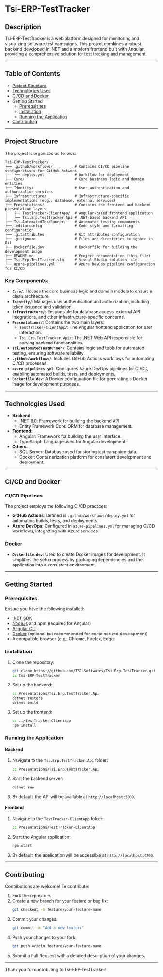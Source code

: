 # Tsi-ERP-TestTracker

## Description
Tsi-ERP-TestTracker is a web platform designed for monitoring and visualizing software test campaigns. This project combines a robust backend developed in .NET and a modern frontend built with Angular, providing a comprehensive solution for test tracking and management.

---

## Table of Contents
- [Project Structure](#project-structure)
- [Technologies Used](#technologies-used)
- [CI/CD and Docker](#ci-cd-and-docker)
- [Getting Started](#getting-started)
  - [Prerequisites](#prerequisites)
  - [Installation](#installation)
  - [Running the Application](#running-the-application)
- [Contributing](#contributing)

---

## Project Structure

The project is organized as follows:

```
Tsi-ERP-TestTracker/
├── .github/workflows/          # Contains CI/CD pipeline configurations for GitHub Actions
│   └── deploy.yml              # Workflow for deployment
├── Core/                       # Core business logic and domain entities
├── Identity/                   # User authentication and authorization services
├── Infrastructure/             # Infrastructure-specific implementations (e.g., database, external services)
├── Presentations/              # Contains the frontend and backend presentation layers
│   ├── TestTracker-ClientApp/  # Angular-based frontend application
│   └── Tsi.Erp.TestTracker.Api # .NET-based backend API
├── Tsi.AutomatedTestRunner/    # Automated testing components
├── .editorconfig               # Code style and formatting configuration
├── .gitattributes              # Git attributes configuration
├── .gitignore                  # Files and directories to ignore in Git
├── Dockerfile.dev              # Dockerfile for building the development image
├── README.md                   # Project documentation (this file)
├── Tsi.Erp.TestTracker.sln     # Visual Studio solution file
└── azure-pipelines.yml         # Azure DevOps pipeline configuration for CI/CD
```

### Key Components:
- **`Core/`**: Houses the core business logic and domain models to ensure a clean architecture.
- **`Identity/`**: Manages user authentication and authorization, including token issuance and validation.
- **`Infrastructure/`**: Responsible for database access, external API integrations, and other infrastructure-specific concerns.
- **`Presentations/`**: Contains the two main layers:
  - `TestTracker-ClientApp/`: The Angular frontend application for user interaction.
  - `Tsi.Erp.TestTracker.Api/`: The .NET Web API responsible for serving backend functionalities.
- **`Tsi.AutomatedTestRunner/`**: Contains logic and tools for automated testing, ensuring software reliability.
- **`.github/workflows/`**: Includes GitHub Actions workflows for automating CI/CD processes.
- **`azure-pipelines.yml`**: Configures Azure DevOps pipelines for CI/CD, enabling automated builds, tests, and deployments.
- **`Dockerfile.dev`**: A Docker configuration file for generating a Docker image for development purposes.

---

## Technologies Used

- **Backend**:
  - .NET 6.0: Framework for building the backend API.
  - Entity Framework Core: ORM for database management.
- **Frontend**:
  - Angular: Framework for building the user interface.
  - TypeScript: Language used for Angular development.
- **Others**:
  - SQL Server: Database used for storing test campaign data.
  - Docker: Containerization platform for consistent development and deployment.

---

## CI/CD and Docker

### CI/CD Pipelines
The project employs the following CI/CD practices:
- **GitHub Actions**: Defined in `.github/workflows/deploy.yml` for automating builds, tests, and deployments.
- **Azure DevOps**: Configured in `azure-pipelines.yml` for managing CI/CD workflows, integrating with Azure services.

### Docker
- **`Dockerfile.dev`**: Used to create Docker images for development. It simplifies the setup process by packaging dependencies and the application into a consistent environment.

---

## Getting Started

### Prerequisites
Ensure you have the following installed:
- [.NET SDK](https://dotnet.microsoft.com/download)
- [Node.js](https://nodejs.org/) and npm (required for Angular)
- [Angular CLI](https://angular.io/cli)
- [Docker](https://www.docker.com/) (optional but recommended for containerized development)
- A compatible browser (e.g., Chrome, Firefox, Edge)

### Installation

1. Clone the repository:
   ```bash
   git clone https://github.com/TSI-Softwares/Tsi-Erp-TestTracker.git
   cd Tsi-ERP-TestTracker
   ```

2. Set up the backend:
   ```bash
   cd Presentations/Tsi.Erp.TestTracker.Api
   dotnet restore
   dotnet build
   ```

3. Set up the frontend:
   ```bash
   cd ../TestTracker-ClientApp
   npm install
   ```

### Running the Application

#### Backend
1. Navigate to the `Tsi.Erp.TestTracker.Api` folder:
   ```bash
   cd Presentations/Tsi.Erp.TestTracker.Api
   ```

2. Start the backend server:
   ```bash
   dotnet run
   ```

3. By default, the API will be available at `http://localhost:5000`.

#### Frontend
1. Navigate to the `TestTracker-ClientApp` folder:
   ```bash
   cd Presentations/TestTracker-ClientApp
   ```

2. Start the Angular application:
   ```bash
   npm start
   ```

3. By default, the application will be accessible at `http://localhost:4200`.

---

## Contributing
Contributions are welcome! To contribute:

1. Fork the repository.
2. Create a new branch for your feature or bug fix:
   ```bash
   git checkout -b feature/your-feature-name
   ```
3. Commit your changes:
   ```bash
   git commit -m "Add a new feature"
   ```
4. Push your changes to your fork:
   ```bash
   git push origin feature/your-feature-name
   ```
5. Submit a Pull Request with a detailed description of your changes.

---

Thank you for contributing to Tsi-ERP-TestTracker!
